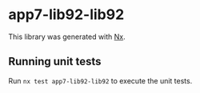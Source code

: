 # app7-lib92-lib92

This library was generated with [Nx](https://nx.dev).

## Running unit tests

Run `nx test app7-lib92-lib92` to execute the unit tests.
